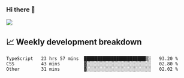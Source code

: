 ### Hi there 👋
<img align="center" src="https://github-readme-stats.vercel.app/api?username=Tumao727&show_icons=true&hide_title=true&theme=dracula" />


## 📈 Weekly development breakdown
<!--START_SECTION:waka-->

```text
TypeScript   23 hrs 57 mins  ███████████████████████▒░   93.20 %
CSS          43 mins         ▓░░░░░░░░░░░░░░░░░░░░░░░░   02.80 %
Other        31 mins         ▓░░░░░░░░░░░░░░░░░░░░░░░░   02.02 %
```

<!--END_SECTION:waka-->